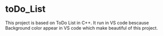 # toDo_List
This project is based on ToDo List in C++. It run in VS code bescause Background color appear in VS code which make beautiful of this project.

